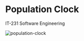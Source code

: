 # Population Clock
IT-231 Software Engineering

![population-clock](https://alanv73.github.io/img/popclock.png)
